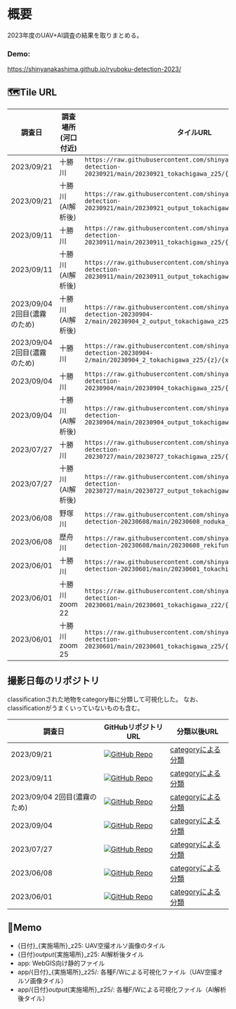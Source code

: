 # 概要
2023年度のUAV+AI調査の結果を取りまとめる。

### Demo:
https://shinyanakashima.github.io/ryuboku-detection-2023/

## 🗺️Tile URL

| 調査日                       | 調査場所(河口付近) | タイルURL                                                                                                                               |
| ---------------------------- | ------------------ | --------------------------------------------------------------------------------------------------------------------------------------- |
| 2023/09/21                   | 十勝川             | `https://raw.githubusercontent.com/shinyanakashima/ryuboku-detection-20230921/main/20230921_tokachigawa_z25/{z}/{x}/{y}.png`            |
| 2023/09/21                   | 十勝川 (AI解析後)  | `https://raw.githubusercontent.com/shinyanakashima/ryuboku-detection-20230921/main/20230921_output_tokachigawa_z25/{z}/{x}/{y}.png`     |
| 2023/09/11                   | 十勝川             | `https://raw.githubusercontent.com/shinyanakashima/ryuboku-detection-20230911/main/20230911_tokachigawa_z25/{z}/{x}/{y}.png`            |
| 2023/09/11                   | 十勝川 (AI解析後)  | `https://raw.githubusercontent.com/shinyanakashima/ryuboku-detection-20230911/main/20230911_output_tokachigawa_z25/{z}/{x}/{y}.png`     |
| 2023/09/04 2回目(濃霧のため) | 十勝川 (AI解析後)  | `https://raw.githubusercontent.com/shinyanakashima/ryuboku-detection-20230904-2/main/20230904_2_output_tokachigawa_z25/{z}/{x}/{y}.png` |
| 2023/09/04 2回目(濃霧のため) | 十勝川             | `https://raw.githubusercontent.com/shinyanakashima/ryuboku-detection-20230904-2/main/20230904_2_tokachigawa_z25/{z}/{x}/{y}.png`        |
| 2023/09/04                   | 十勝川             | `https://raw.githubusercontent.com/shinyanakashima/ryuboku-detection-20230904/main/20230904_tokachigawa_z25/{z}/{x}/{y}.png`            |
| 2023/09/04                   | 十勝川 (AI解析後)  | `https://raw.githubusercontent.com/shinyanakashima/ryuboku-detection-20230904/main/20230904_output_tokachigawa_z25/{z}/{x}/{y}.png`     |
| 2023/07/27                   | 十勝川             | `https://raw.githubusercontent.com/shinyanakashima/ryuboku-detection-20230727/main/20230727_tokachigawa_z25/{z}/{x}/{y}.png`            |
| 2023/07/27                   | 十勝川 (AI解析後)  | `https://raw.githubusercontent.com/shinyanakashima/ryuboku-detection-20230727/main/20230727_output_tokachigawa_z25/{z}/{x}/{y}.png`     |
| 2023/06/08                   | 野塚川             | `https://raw.githubusercontent.com/shinyanakashima/ryuboku-detection-20230608/main/20230608_noduka_z25/{z}/{x}/{y}.png`                 |
| 2023/06/08                   | 歴舟川             | `https://raw.githubusercontent.com/shinyanakashima/ryuboku-detection-20230608/main/20230608_rekifune_z25/{z}/{x}/{y}.png`               |
| 2023/06/01                   | 十勝川             | `https://raw.githubusercontent.com/shinyanakashima/ryuboku-detection-20230601/main/20230601_tokachigawa/{z}/{x}/{y}.png`                |
| 2023/06/01                   | 十勝川 zoom 22     | `https://raw.githubusercontent.com/shinyanakashima/ryuboku-detection-20230601/main/20230601_tokachigawa_z22/{z}/{x}/{y}.png`            |
| 2023/06/01                   | 十勝川 zoom 25     | `https://raw.githubusercontent.com/shinyanakashima/ryuboku-detection-20230601/main/20230601_tokachigawa_z25/{z}/{x}/{y}.png`            |

## 撮影日毎のリポジトリ
classificationされた地物をcategory毎に分類して可視化した。
なお、classificationがうまくいっていないものも含む。

| 調査日                       | GitHubリポジトリURL                                                                                                                                | 分類以後URL                                                                                                    |
| ---------------------------- | -------------------------------------------------------------------------------------------------------------------------------------------------- | -------------------------------------------------------------------------------------------------------------- |
| 2023/09/21                   | [![GitHub Repo](https://img.shields.io/badge/GitHub-Repository-blue?logo=github)](https://github.com/shinyanakashima/ryuboku-detection-20230921)   | [categoryによる分類](https://shinyanakashima.github.io/ryuboku-detection-2023/20230921_tokachigawa_z25.html)   |
| 2023/09/11                   | [![GitHub Repo](https://img.shields.io/badge/GitHub-Repository-blue?logo=github)](https://github.com/shinyanakashima/ryuboku-detection-20230911)   | [categoryによる分類](https://shinyanakashima.github.io/ryuboku-detection-2023/20230911_tokachigawa_z25.html)   |
| 2023/09/04 2回目(濃霧のため) | [![GitHub Repo](https://img.shields.io/badge/GitHub-Repository-blue?logo=github)](https://github.com/shinyanakashima/ryuboku-detection-20230904_2) | [categoryによる分類](https://shinyanakashima.github.io/ryuboku-detection-2023/20230904-2_tokachigawa_z25.html) |
| 2023/09/04                   | [![GitHub Repo](https://img.shields.io/badge/GitHub-Repository-blue?logo=github)](https://github.com/shinyanakashima/ryuboku-detection-20230904)   | [categoryによる分類](https://shinyanakashima.github.io/ryuboku-detection-2023/20230904_tokachigawa_z25.html)   |
| 2023/07/27                   | [![GitHub Repo](https://img.shields.io/badge/GitHub-Repository-blue?logo=github)](https://github.com/shinyanakashima/ryuboku-detection-20230727)   | [categoryによる分類](https://shinyanakashima.github.io/ryuboku-detection-2023/20230727_tokachigawa_z25.html)   |
| 2023/06/08                   | [![GitHub Repo](https://img.shields.io/badge/GitHub-Repository-blue?logo=github)](https://github.com/shinyanakashima/ryuboku-detection-20230608)   | [categoryによる分類](https://shinyanakashima.github.io/ryuboku-detection-2023/20230608_tokachigawa_z25.html)   |
| 2023/06/01                   | [![GitHub Repo](https://img.shields.io/badge/GitHub-Repository-blue?logo=github)](https://github.com/shinyanakashima/ryuboku-detection-20230601)   | [categoryによる分類](https://shinyanakashima.github.io/ryuboku-detection-2023/20230601_tokachigawa_z25.html)   |

## 📒Memo

- {日付}_{実施場所}_z25: UAV空撮オルソ画像のタイル
- {日付}_output_{実施場所}_z25: AI解析後タイル
- app: WebGIS向け静的ファイル
- app/{日付}_{実施場所}_z25/: 各種F/Wによる可視化ファイル（UAV空撮オルソ画像タイル）
- app/{日付}_output_{実施場所}_z25/: 各種F/Wによる可視化ファイル（AI解析後タイル）

